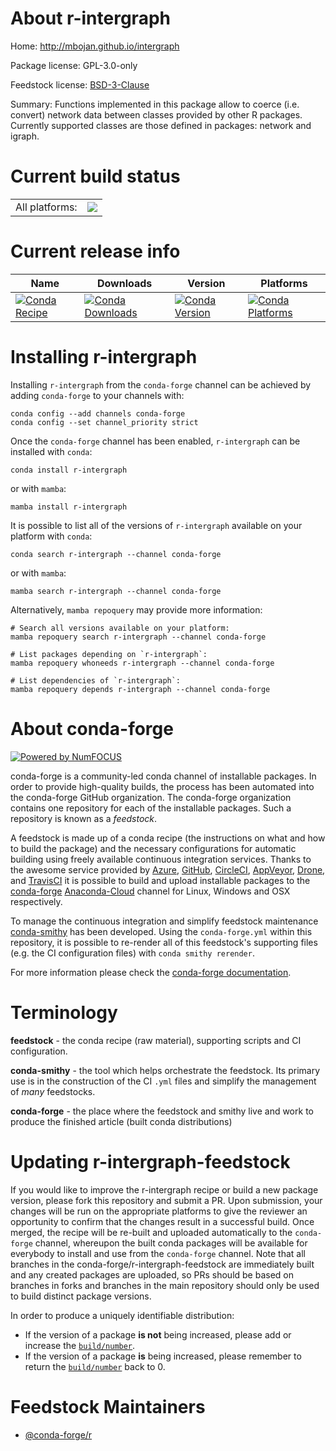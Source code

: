 About r-intergraph
==================

Home: http://mbojan.github.io/intergraph

Package license: GPL-3.0-only

Feedstock license: [BSD-3-Clause](https://github.com/conda-forge/r-intergraph-feedstock/blob/main/LICENSE.txt)

Summary: Functions implemented in this package allow to coerce (i.e. convert) network data between classes provided by other R packages. Currently supported classes are those defined in packages: network and igraph.

Current build status
====================


<table><tr><td>All platforms:</td>
    <td>
      <a href="https://dev.azure.com/conda-forge/feedstock-builds/_build/latest?definitionId=2449&branchName=main">
        <img src="https://dev.azure.com/conda-forge/feedstock-builds/_apis/build/status/r-intergraph-feedstock?branchName=main">
      </a>
    </td>
  </tr>
</table>

Current release info
====================

| Name | Downloads | Version | Platforms |
| --- | --- | --- | --- |
| [![Conda Recipe](https://img.shields.io/badge/recipe-r--intergraph-green.svg)](https://anaconda.org/conda-forge/r-intergraph) | [![Conda Downloads](https://img.shields.io/conda/dn/conda-forge/r-intergraph.svg)](https://anaconda.org/conda-forge/r-intergraph) | [![Conda Version](https://img.shields.io/conda/vn/conda-forge/r-intergraph.svg)](https://anaconda.org/conda-forge/r-intergraph) | [![Conda Platforms](https://img.shields.io/conda/pn/conda-forge/r-intergraph.svg)](https://anaconda.org/conda-forge/r-intergraph) |

Installing r-intergraph
=======================

Installing `r-intergraph` from the `conda-forge` channel can be achieved by adding `conda-forge` to your channels with:

```
conda config --add channels conda-forge
conda config --set channel_priority strict
```

Once the `conda-forge` channel has been enabled, `r-intergraph` can be installed with `conda`:

```
conda install r-intergraph
```

or with `mamba`:

```
mamba install r-intergraph
```

It is possible to list all of the versions of `r-intergraph` available on your platform with `conda`:

```
conda search r-intergraph --channel conda-forge
```

or with `mamba`:

```
mamba search r-intergraph --channel conda-forge
```

Alternatively, `mamba repoquery` may provide more information:

```
# Search all versions available on your platform:
mamba repoquery search r-intergraph --channel conda-forge

# List packages depending on `r-intergraph`:
mamba repoquery whoneeds r-intergraph --channel conda-forge

# List dependencies of `r-intergraph`:
mamba repoquery depends r-intergraph --channel conda-forge
```


About conda-forge
=================

[![Powered by
NumFOCUS](https://img.shields.io/badge/powered%20by-NumFOCUS-orange.svg?style=flat&colorA=E1523D&colorB=007D8A)](https://numfocus.org)

conda-forge is a community-led conda channel of installable packages.
In order to provide high-quality builds, the process has been automated into the
conda-forge GitHub organization. The conda-forge organization contains one repository
for each of the installable packages. Such a repository is known as a *feedstock*.

A feedstock is made up of a conda recipe (the instructions on what and how to build
the package) and the necessary configurations for automatic building using freely
available continuous integration services. Thanks to the awesome service provided by
[Azure](https://azure.microsoft.com/en-us/services/devops/), [GitHub](https://github.com/),
[CircleCI](https://circleci.com/), [AppVeyor](https://www.appveyor.com/),
[Drone](https://cloud.drone.io/welcome), and [TravisCI](https://travis-ci.com/)
it is possible to build and upload installable packages to the
[conda-forge](https://anaconda.org/conda-forge) [Anaconda-Cloud](https://anaconda.org/)
channel for Linux, Windows and OSX respectively.

To manage the continuous integration and simplify feedstock maintenance
[conda-smithy](https://github.com/conda-forge/conda-smithy) has been developed.
Using the ``conda-forge.yml`` within this repository, it is possible to re-render all of
this feedstock's supporting files (e.g. the CI configuration files) with ``conda smithy rerender``.

For more information please check the [conda-forge documentation](https://conda-forge.org/docs/).

Terminology
===========

**feedstock** - the conda recipe (raw material), supporting scripts and CI configuration.

**conda-smithy** - the tool which helps orchestrate the feedstock.
                   Its primary use is in the construction of the CI ``.yml`` files
                   and simplify the management of *many* feedstocks.

**conda-forge** - the place where the feedstock and smithy live and work to
                  produce the finished article (built conda distributions)


Updating r-intergraph-feedstock
===============================

If you would like to improve the r-intergraph recipe or build a new
package version, please fork this repository and submit a PR. Upon submission,
your changes will be run on the appropriate platforms to give the reviewer an
opportunity to confirm that the changes result in a successful build. Once
merged, the recipe will be re-built and uploaded automatically to the
`conda-forge` channel, whereupon the built conda packages will be available for
everybody to install and use from the `conda-forge` channel.
Note that all branches in the conda-forge/r-intergraph-feedstock are
immediately built and any created packages are uploaded, so PRs should be based
on branches in forks and branches in the main repository should only be used to
build distinct package versions.

In order to produce a uniquely identifiable distribution:
 * If the version of a package **is not** being increased, please add or increase
   the [``build/number``](https://docs.conda.io/projects/conda-build/en/latest/resources/define-metadata.html#build-number-and-string).
 * If the version of a package **is** being increased, please remember to return
   the [``build/number``](https://docs.conda.io/projects/conda-build/en/latest/resources/define-metadata.html#build-number-and-string)
   back to 0.

Feedstock Maintainers
=====================

* [@conda-forge/r](https://github.com/conda-forge/r/)

